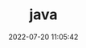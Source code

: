 ---
pageComponent:
  name: Catalogue
  data:
    key: 01.languages/02.java
    description: 静态的、强类型的、半编译半解释型语言。
title: java
date: 2022-07-20 11:05:42
permalink: /language/java/
sidebar: false
article: false
comment: false
editLink: false
---